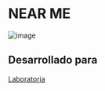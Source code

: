 
# NEAR ME


![image](https://images.unsplash.com/photo-1462024095154-899fa94b875d?ixlib=rb-0.3.5&ixid=eyJhcHBfaWQiOjEyMDd9&s=04e65fc88c26c07adac8cf03a7364263&auto=format&fit=crop&w=750&q=80)

## Desarrollado para

[Laboratoria](http://www.laboratoria.la/)



